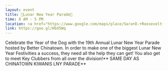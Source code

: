 ```yaml
---
layout: event
title: 🚩Lunar New Year Parade🚩
time: 8 AM - 5 PM
location: <a href="https://www.google.com/maps/place/Sara+D.+Roosevelt+Park/@40.7219999,-73.993846,17z/data=!3m1!4b1!4m5!3m4!1s0x89c259864d8c4f5f:0x5f3f7c2ae67cbed0!8m2!3d40.7219959!4d-73.991652">Sara D. Roosevelt Park</a>, Manhattan
link: https://goo.gl/HbX5Wq
---
```

Celebrate the Year of the Dog with the 19th Annual Lunar New Year Parade hosted by Better Chinatown. In order to make one of the biggest Lunar New Year Festivities a success, they need all the help they can get! You also get to meet Key Clubbers from all over the division!** SAME DAY AS CHINATOWN KIWANIS LNY PARADE**